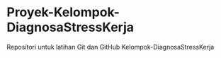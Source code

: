 # Proyek-Kelompok-DiagnosaStressKerja
Repositori untuk latihan Git dan GitHub Kelompok-DiagnosaStressKerja
